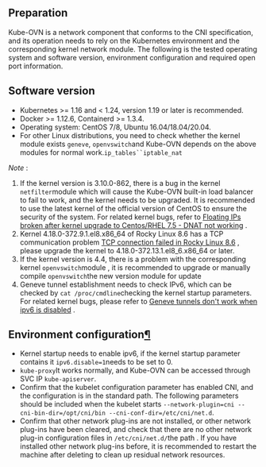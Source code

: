 
## Preparation

Kube-OVN is a network component that conforms to the CNI specification, and its operation needs to rely on the Kubernetes environment and the corresponding kernel network module. The following is the tested operating system and software version, environment configuration and required open port information.

## Software version

-   Kubernetes >= 1.16 and < 1.24, version 1.19 or later is recommended.
-   Docker >= 1.12.6, Containerd >= 1.3.4.
-   Operating system: CentOS 7/8, Ubuntu 16.04/18.04/20.04.
-   For other Linux distributions, you need to check whether the kernel module exists `geneve`, `openvswitch`and Kube-OVN depends on the above modules for normal work.`ip_tables``iptable_nat`

_Note_ :

1.  If the kernel version is 3.10.0-862, there is a bug in the kernel `netfilter`module which will cause the Kube-OVN built-in load balancer to fail to work, and the kernel needs to be upgraded. It is recommended to use the latest kernel of the official version of CentOS to ensure the security of the system. For related kernel bugs, refer to [Floating IPs broken after kernel upgrade to Centos/RHEL 7.5 - DNAT not working](https://bugs.launchpad.net/neutron/+bug/1776778) .
2.  Kernel 4.18.0-372.9.1.el8.x86\_64 of Rocky Linux 8.6 has a TCP communication problem [TCP connection failed in Rocky Linux 8.6](https://github.com/kubeovn/kube-ovn/issues/1647) , please upgrade the kernel to 4.18.0-372.13.1.el8\_6.x86\_64 or later.
3.  If the kernel version is 4.4, there is a problem with the corresponding kernel `openvswitch`module , it is recommended to upgrade or manually compile `openvswitch`the new version module for update
4.  Geneve tunnel establishment needs to check IPv6, which can be checked by `cat /proc/cmdline`checking the kernel startup parameters. For related kernel bugs, please refer to [Geneve tunnels don't work when ipv6 is disabled](https://bugs.launchpad.net/ubuntu/+source/linux/+bug/1794232) .

## Environment configuration[¶](https://kubeovn.github.io/docs/v1.10.x/start/prepare/#_3 "Permanent link")

-   Kernel startup needs to enable ipv6, if the kernel startup parameter contains it `ipv6.disable=1`needs to be set to 0.
-   `kube-proxy`It works normally, and Kube-OVN can be accessed through SVC IP `kube-apiserver`.
-   Confirm that the kubelet configuration parameter has enabled CNI, and the configuration is in the standard path. The following parameters should be included when the kubelet starts `--network-plugin=cni --cni-bin-dir=/opt/cni/bin --cni-conf-dir=/etc/cni/net.d`.
-   Confirm that other network plug-ins are not installed, or other network plug-ins have been cleared, and check that there are no other network plug-in configuration files in `/etc/cni/net.d/`the path . If you have installed other network plug-ins before, it is recommended to restart the machine after deleting to clean up residual network resources.

